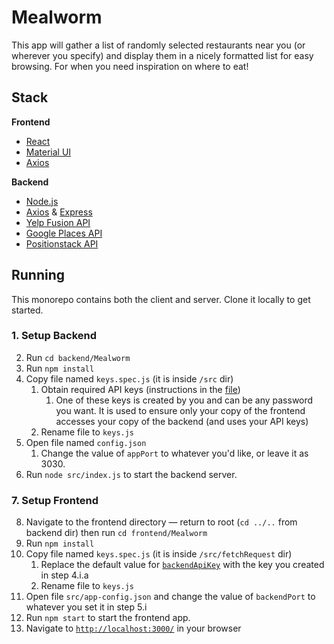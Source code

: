 # Mealworm
This app will gather a list of randomly selected restaurants near you (or wherever you specify) and display them in a nicely formatted list for easy browsing. For when you need inspiration on where to eat!

## Stack
**Frontend**
* [React](https://create-react-app.dev/)
* [Material UI](https://mui.com/material-ui/getting-started/)
* [Axios](https://axios-http.com/docs/intro)

**Backend**
* [Node.js](https://nodejs.org/en/about)
* [Axios](https://axios-http.com/docs/intro) & [Express](https://expressjs.com/)
* [Yelp Fusion API](https://fusion.yelp.com/)
* [Google Places API](https://developers.google.com/maps/documentation/places/web-service)
* [Positionstack API](https://positionstack.com/)

## Running
This monorepo contains both the client and server. Clone it locally to get started.
### 1. Setup Backend
2. Run `cd backend/Mealworm`
3. Run `npm install`
4. Copy file named `keys.spec.js` (it is inside `/src` dir)
   1. Obtain required API keys (instructions in the [file](https://github.com/mtxrii/Mealworm/blob/main/backend/Mealworm/src/keys.spec.js))
      1. One of these keys is created by you and can be any password you want. It is used to ensure only your copy of the frontend accesses your copy of the backend (and uses your API keys)
   3. Rename file to `keys.js`
5. Open file named `config.json`
   1. Change the value of `appPort` to whatever you'd like, or leave it as 3030.
6. Run `node src/index.js` to start the backend server.

### 7. Setup Frontend
8. Navigate to the frontend directory — return to root (`cd ../..` from backend dir) then run `cd frontend/Mealworm`
9. Run `npm install`
10. Copy file named `keys.spec.js` (it is inside `/src/fetchRequest` dir)
    1. Replace the default value for [`backendApiKey`](https://github.com/mtxrii/Mealworm/blob/11c6816bc233cdd3cfacac9e8b5e564a9ba9a1a7/frontend/Mealworm/src/fetchRequest/keys.spec.js#L9) with the key you created in step 4.i.a
    2. Rename file to `keys.js`
11. Open file `src/app-config.json` and change the value of `backendPort` to whatever you set it in step 5.i
11. Run `npm start` to start the frontend app.
12. Navigate to [`http://localhost:3000/`](http://localhost:3000/) in your browser
